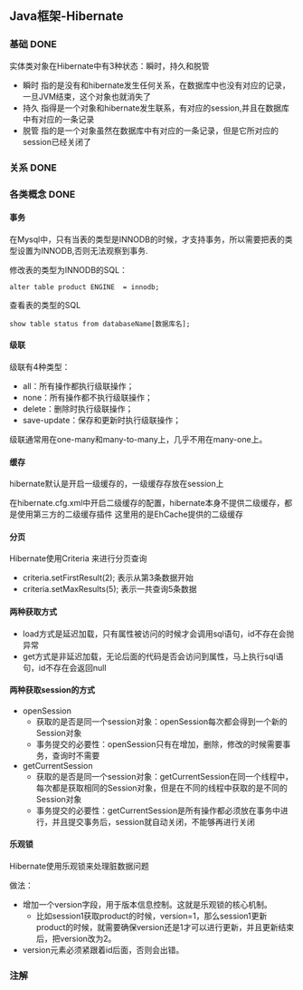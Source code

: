 ## Java框架-Hibernate

### 基础 DONE
实体类对象在Hibernate中有3种状态：瞬时，持久和脱管
- 瞬时 指的是没有和hibernate发生任何关系，在数据库中也没有对应的记录，一旦JVM结束，这个对象也就消失了
- 持久 指得是一个对象和hibernate发生联系，有对应的session,并且在数据库中有对应的一条记录
- 脱管 指的是一个对象虽然在数据库中有对应的一条记录，但是它所对应的session已经关闭了

### 关系 DONE

### 各类概念 DONE

#### 事务
在Mysql中，只有当表的类型是INNODB的时候，才支持事务，所以需要把表的类型设置为INNODB,否则无法观察到事务.

修改表的类型为INNODB的SQL：
```
alter table product ENGINE  = innodb;
``` 
查看表的类型的SQL
```
show table status from databaseName[数据库名];
``` 

#### 级联
级联有4种类型：
- all：所有操作都执行级联操作；
- none：所有操作都不执行级联操作；
- delete：删除时执行级联操作；
- save-update：保存和更新时执行级联操作；

级联通常用在one-many和many-to-many上，几乎不用在many-one上。

#### 缓存
hibernate默认是开启一级缓存的，一级缓存存放在session上

在hibernate.cfg.xml中开启二级缓存的配置，hibernate本身不提供二级缓存，都是使用第三方的二级缓存插件
这里用的是EhCache提供的二级缓存

#### 分页
Hibernate使用Criteria 来进行分页查询
- criteria.setFirstResult(2); 表示从第3条数据开始
- criteria.setMaxResults(5); 表示一共查询5条数据

#### 两种获取方式
- load方式是延迟加载，只有属性被访问的时候才会调用sql语句，id不存在会抛异常
- get方式是非延迟加载，无论后面的代码是否会访问到属性，马上执行sql语句，id不存在会返回null

#### 两种获取session的方式
- openSession
    - 获取的是否是同一个session对象：openSession每次都会得到一个新的Session对象
    - 事务提交的必要性：openSession只有在增加，删除，修改的时候需要事务，查询时不需要
- getCurrentSession
    - 获取的是否是同一个session对象：getCurrentSession在同一个线程中，每次都是获取相同的Session对象，但是在不同的线程中获取的是不同的Session对象
    - 事务提交的必要性：getCurrentSession是所有操作都必须放在事务中进行，并且提交事务后，session就自动关闭，不能够再进行关闭

#### 乐观锁
Hibernate使用乐观锁来处理脏数据问题

做法：
- 增加一个version字段，用于版本信息控制。这就是乐观锁的核心机制。
    - 比如session1获取product的时候，version=1，那么session1更新product的时候，就需要确保version还是1才可以进行更新，并且更新结束后，把version改为2。
- version元素必须紧跟着id后面，否则会出错。

### 注解